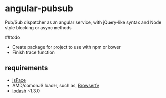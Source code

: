 # angular-pubsub
Pub/Sub dispatcher as an angular service, with jQuery-like syntax and Node style blocking or async methods

##todo
* Create package for project to use with npm or bower
* Finish trace function 

## requirements

* [jsFace](https://github.com/tnhu/jsface)
* AMD/comonJS loader, such as, [Browserfy](https://github.com/substack/node-browserify#usage)
* [lodash](https://github.com/lodash/lodash) ~1.3.0

